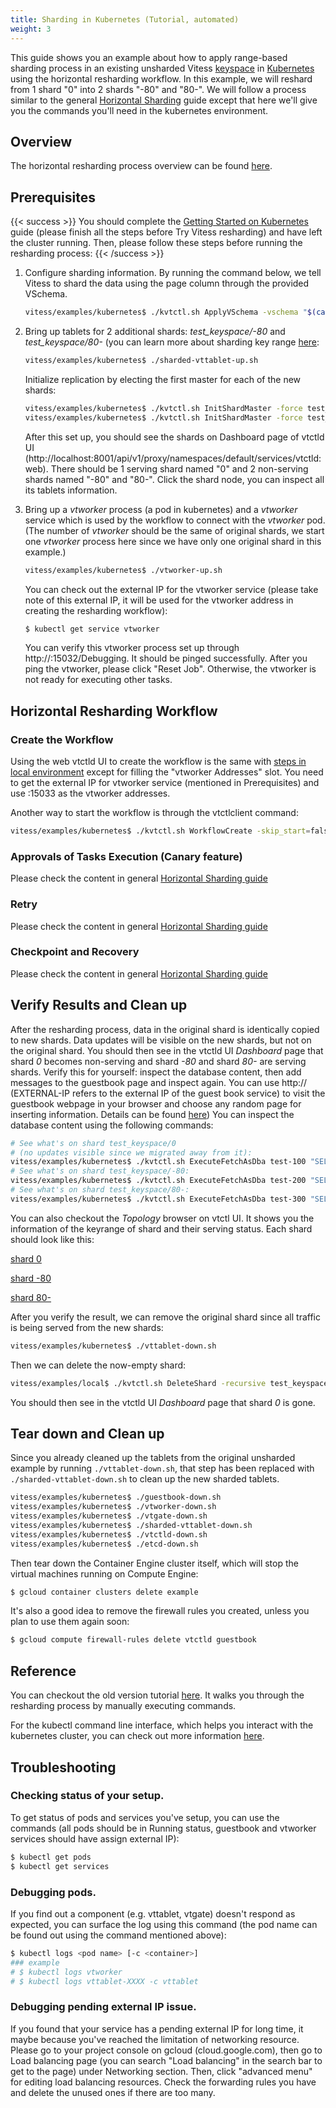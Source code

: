 ```yaml
---
title: Sharding in Kubernetes (Tutorial, automated)
weight: 3
---
```


This guide shows you an example about how to apply range-based sharding process in an existing unsharded Vitess [keyspace](../../overview/concepts#keyspace) in [Kubernetes](https://kubernetes.io) using the horizontal resharding workflow. In this example, we will reshard from 1 shard "0" into 2 shards "-80" and "80-". We will follow a process similar to the general [Horizontal Sharding](../horizontal-sharding) guide except that here we'll give you the commands you'll need in the kubernetes environment.

## Overview

The horizontal resharding process overview can be found [here](../horizontal-sharding-workflow).

## Prerequisites

{{< success >}}
You should complete the [Getting Started on Kubernetes](../../getting-started/kubernetes) guide (please finish all the steps before Try Vitess resharding) and have left the cluster running. Then, please follow these steps before running the resharding process:
{{< /success >}}

1. Configure sharding information. By running the command below, we tell Vitess to shard the data using the page column through the provided VSchema.

    ``` sh
    vitess/examples/kubernetes$ ./kvtctl.sh ApplyVSchema -vschema "$(cat vschema.json)" test_keyspace
    ```

2. Bring up tablets for 2 additional shards: *test_keyspace/-80* and *test_keyspace/80-* (you can learn more about sharding key range [here](../#key-ranges-and-partitions):

    ``` sh
    vitess/examples/kubernetes$ ./sharded-vttablet-up.sh
    ```

    Initialize replication by electing the first master for each of the new shards:

    ``` sh
    vitess/examples/kubernetes$ ./kvtctl.sh InitShardMaster -force test_keyspace/-80 test-200
    vitess/examples/kubernetes$ ./kvtctl.sh InitShardMaster -force test_keyspace/80- test-300
    ```

    After this set up, you should see the shards on Dashboard page of vtctld UI (http://localhost:8001/api/v1/proxy/namespaces/default/services/vtctld:web). There should be 1 serving shard named "0" and 2 non-serving shards named "-80" and "80-". Click the shard node, you can inspect all its tablets information.

3. Bring up a *vtworker* process (a pod in kubernetes) and a *vtworker* service which is used by the workflow to connect with the *vtworker* pod. (The number of *vtworker* should be the same of original shards, we start one *vtworker* process here since we have only one original shard in this example.)

    ``` sh
    vitess/examples/kubernetes$ ./vtworker-up.sh
    ```

    You can check out the external IP for the vtworker service (please take note of this external IP, it will be used for the vtworker address in creating the resharding workflow):

    ``` sh
    $ kubectl get service vtworker
    ```

    You can verify this vtworker process set up through http://:15032/Debugging. It should be pinged successfully. After you ping the vtworker, please click "Reset Job". Otherwise, the vtworker is not ready for executing other tasks.

## Horizontal Resharding Workflow

### Create the Workflow

Using the web vtctld UI to create the workflow is the same with [steps in local environment](../horizontal-sharding-workflow/#create-the-workflow) except for filling the "vtworker Addresses" slot. You need to get the external IP for vtworker service (mentioned in Prerequisites) and use <EXTERNAL-IP>:15033 as the vtworker addresses.

Another way to start the workflow is through the vtctlclient command:

``` sh
vitess/examples/kubernetes$ ./kvtctl.sh WorkflowCreate -skip_start=false horizontal_resharding -keyspace=test_keyspace -vtworkers=<EXTERNAL-IP>:15033 -enable_approvals=true
```

### Approvals of Tasks Execution (Canary feature)

Please check the content in general [Horizontal Sharding guide](../horizontal-sharding-workflow/#approvals-of-tasks-execution-canary-feature)

### Retry

Please check the content in general [Horizontal Sharding guide](../horizontal-sharding-workflow/#retry)

### Checkpoint and Recovery

Please check the content in general [Horizontal Sharding guide](../horizontal-sharding-workflow/#checkpoint-and-recovery)

## Verify Results and Clean up

After the resharding process, data in the original shard is identically copied to new shards. Data updates will be visible on the new shards, but not on the original shard. You should then see in the vtctld UI *Dashboard* page that shard *0* becomes non-serving and shard *-80* and shard *80-* are serving shards. Verify this for yourself: inspect the database content, then add messages to the guestbook page and inspect again. You can use http://<EXTERNAL-IP> (EXTERNAL-IP refers to the external IP of the guest book service) to visit the guestbook webpage in your browser and choose any random page for inserting information. Details can be found [here](../../getting-started/kubernetes/#test-your-cluster-with-a-client-app)) You can inspect the database content using the following commands:

``` sh
# See what's on shard test_keyspace/0
# (no updates visible since we migrated away from it):
vitess/examples/kubernetes$ ./kvtctl.sh ExecuteFetchAsDba test-100 "SELECT * FROM messages"
# See what's on shard test_keyspace/-80:
vitess/examples/kubernetes$ ./kvtctl.sh ExecuteFetchAsDba test-200 "SELECT * FROM messages"
# See what's on shard test_keyspace/80-:
vitess/examples/kubernetes$ ./kvtctl.sh ExecuteFetchAsDba test-300 "SELECT * FROM messages"
```

You can also checkout the *Topology* browser on vtctl UI. It shows you the information of the keyrange of shard and their serving status. Each shard should look like this:

[shard 0](https://cloud.githubusercontent.com/assets/23492389/24313876/072f61e6-109c-11e7-938a-23b8398958aa.png)

[shard -80](https://cloud.githubusercontent.com/assets/23492389/24313813/bd11c824-109b-11e7-83d4-cca3f6093360.png)

[shard 80-](https://cloud.githubusercontent.com/assets/23492389/24313813/bd11c824-109b-11e7-83d4-cca3f6093360.png)

After you verify the result, we can remove the original shard since all traffic is being served from the new shards:

``` sh
vitess/examples/kubernetes$ ./vttablet-down.sh
```

Then we can delete the now-empty shard:

``` sh
vitess/examples/local$ ./kvtctl.sh DeleteShard -recursive test_keyspace/0
```

You should then see in the vtctld UI *Dashboard* page that shard *0* is gone.

## Tear down and Clean up

Since you already cleaned up the tablets from the original unsharded example by running `./vttablet-down.sh`, that step has been replaced with `./sharded-vttablet-down.sh` to clean up the new sharded tablets.

``` sh
vitess/examples/kubernetes$ ./guestbook-down.sh
vitess/examples/kubernetes$ ./vtworker-down.sh
vitess/examples/kubernetes$ ./vtgate-down.sh
vitess/examples/kubernetes$ ./sharded-vttablet-down.sh
vitess/examples/kubernetes$ ./vtctld-down.sh
vitess/examples/kubernetes$ ./etcd-down.sh
```

Then tear down the Container Engine cluster itself, which will stop the virtual machines running on Compute Engine:

``` sh
$ gcloud container clusters delete example
```

It's also a good idea to remove the firewall rules you created, unless you plan to use them again soon:

``` sh
$ gcloud compute firewall-rules delete vtctld guestbook
```

## Reference

You can checkout the old version tutorial [here](../sharding-kubernetes). It walks you through the resharding process by manually executing commands.

For the kubectl command line interface, which helps you interact with the kubernetes cluster, you can check out more information [here](https://kubernetes.io/docs/reference/kubectl/overview/).

## Troubleshooting

### Checking status of your setup.

To get status of pods and services you've setup, you can use the commands (all pods should be in Running status, guestbook and vtworker services should have assign external IP):

``` sh
$ kubectl get pods
$ kubectl get services
```

### Debugging pods.

If you find out a component (e.g. vttablet, vtgate) doesn't respond as expected, you can surface the log using this command (the pod name can be found out using the command mentioned above):

``` sh
$ kubectl logs <pod name> [-c <container>]
### example
# $ kubectl logs vtworker
# $ kubectl logs vttablet-XXXX -c vttablet
```

### Debugging pending external IP issue.

If you found that your service has a pending external IP for long time, it maybe because you've reached the limitation of networking resource. Please go to your project console on gcloud (cloud.google.com), then go to Load balancing page (you can search "Load balancing" in the search bar to get to the page) under Networking section. Then, click "advanced menu" for editing load balancing resources. Check the forwarding rules you have and delete the unused ones if there are too many.
